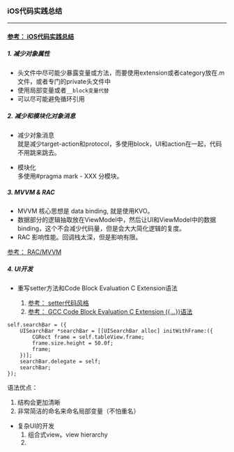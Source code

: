 ### iOS代码实践总结
-----

#### [参考： iOS代码实践总结](http://www.cocoachina.com/ios/20150923/13531.html)

##### 1. 减少对象属性

- 头文件中尽可能少暴露变量或方法，而要使用extension或者category放在.m文件，或者专门的private头文件中
- 使用局部变量或者`__block变量代替`
- 可以尽可能避免循环引用

##### 2. 减少和模块化对象消息

- 减少对象消息     
就是减少target-action和protocol，多使用block，UI和action在一起，代码不用跳来跳去。

- 模块化     
多使用#pragma mark - XXX 分模块。
	
##### 3. MVVM & RAC

- MVVM 核心思想是 data binding, 就是使用KVO。    
- 数据部分的逻辑抽取放在ViewModel中，然后让UI和ViewModel中的数据binding，这个不会减少代码量，但是会大大简化逻辑的复度。
- RAC 影响性能。回调栈太深，但是影响有限。

[参考： RAC/MVVM](http://blog.csdn.net/colorapp/article/details/46524893)

##### 4. UI开发

- 重写setter方法和Code Block Evaluation C Extension语法 

	1. [参考： setter代码风格](http://casatwy.com/iosying-yong-jia-gou-tan-viewceng-de-zu-zhi-he-diao-yong-fang-an.html)    
	2. [参考： GCC Code Block Evaluation C Extension ({…})语法](http://blog.csdn.net/colorapp/article/details/47006771)			

```
self.searchBar = ({
	UISearchBar *searchBar = [[UISearchBar alloc] initWithFrame:({
        CGRect frame = self.tableView.frame;
        frame.size.height = 50.0f;
        frame;
    })];
    searchBar.delegate = self;
    searchBar;
});
```
语法优点：    
1. 结构会更加清晰    
2. 非常简洁的命名来命名局部变量（不怕重名）

- 复杂UI的开发
	1. 组合式view。view hierarchy
	2. 